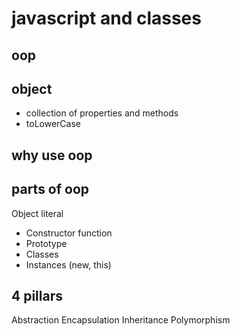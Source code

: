# javascript and classes 

## oop  

## object 
- collection of properties and methods
- toLowerCase

## why use oop

## parts of oop
Object literal

- Constructor function
- Prototype
- Classes
- Instances (new, this)

## 4 pillars
Abstraction
Encapsulation
Inheritance
Polymorphism

